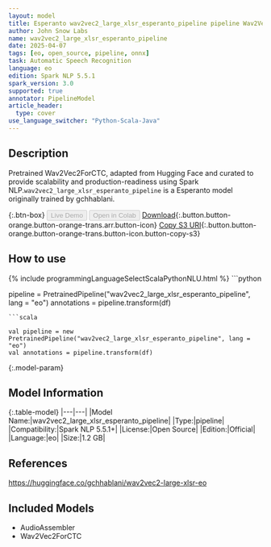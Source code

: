 ```yaml
---
layout: model
title: Esperanto wav2vec2_large_xlsr_esperanto_pipeline pipeline Wav2Vec2ForCTC from gchhablani
author: John Snow Labs
name: wav2vec2_large_xlsr_esperanto_pipeline
date: 2025-04-07
tags: [eo, open_source, pipeline, onnx]
task: Automatic Speech Recognition
language: eo
edition: Spark NLP 5.5.1
spark_version: 3.0
supported: true
annotator: PipelineModel
article_header:
  type: cover
use_language_switcher: "Python-Scala-Java"
---
```


## Description

Pretrained Wav2Vec2ForCTC, adapted from Hugging Face and curated to provide scalability and production-readiness using Spark NLP.`wav2vec2_large_xlsr_esperanto_pipeline` is a Esperanto model originally trained by gchhablani.

{:.btn-box}
<button class="button button-orange" disabled>Live Demo</button>
<button class="button button-orange" disabled>Open in Colab</button>
[Download](https://s3.amazonaws.com/auxdata.johnsnowlabs.com/public/models/wav2vec2_large_xlsr_esperanto_pipeline_eo_5.5.1_3.0_1744021406993.zip){:.button.button-orange.button-orange-trans.arr.button-icon}
[Copy S3 URI](s3://auxdata.johnsnowlabs.com/public/models/wav2vec2_large_xlsr_esperanto_pipeline_eo_5.5.1_3.0_1744021406993.zip){:.button.button-orange.button-orange-trans.button-icon.button-copy-s3}

## How to use



<div class="tabs-box" markdown="1">
{% include programmingLanguageSelectScalaPythonNLU.html %}
```python

pipeline = PretrainedPipeline("wav2vec2_large_xlsr_esperanto_pipeline", lang = "eo")
annotations =  pipeline.transform(df)   

```
```scala

val pipeline = new PretrainedPipeline("wav2vec2_large_xlsr_esperanto_pipeline", lang = "eo")
val annotations = pipeline.transform(df)

```
</div>

{:.model-param}
## Model Information

{:.table-model}
|---|---|
|Model Name:|wav2vec2_large_xlsr_esperanto_pipeline|
|Type:|pipeline|
|Compatibility:|Spark NLP 5.5.1+|
|License:|Open Source|
|Edition:|Official|
|Language:|eo|
|Size:|1.2 GB|

## References

https://huggingface.co/gchhablani/wav2vec2-large-xlsr-eo

## Included Models

- AudioAssembler
- Wav2Vec2ForCTC